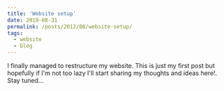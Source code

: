 ```yaml
---
title: 'Website setup'
date: 2019-08-31
permalink: /posts/2012/08/website-setup/
tags:
  - website
  - blog
---
```


I finally managed to restructure my website. This is just my first post but hopefully if I'm not too lazy I'll start sharing my thoughts and ideas here!. Stay tuned...
